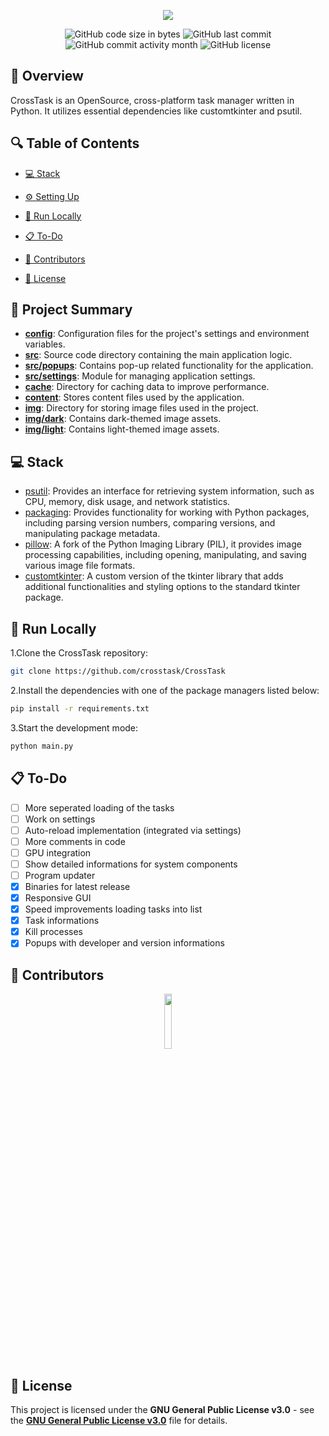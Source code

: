 <p align="center">
  <img src="https://raw.githubusercontent.com/crosstask/CrossTask/main/content/logo_crosstask-removebg.png">
</p>

<p align="center">
  <img src="https://img.shields.io/github/languages/code-size/crosstask/CrossTask" alt="GitHub code size in bytes" />
  <img src="https://img.shields.io/github/last-commit/crosstask/CrossTask" alt="GitHub last commit" />
  <img src="https://img.shields.io/github/commit-activity/m/crosstask/CrossTask" alt="GitHub commit activity month" />
  <img src="https://img.shields.io/github/license/crosstask/CrossTask" alt="GitHub license" />
</p>



## 📌 Overview

CrossTask is an OpenSource, cross-platform task manager written in Python. It utilizes essential dependencies like customtkinter and psutil.

## 🔍 Table of Contents


- [💻 Stack](#stack)

- [⚙️ Setting Up](#setting-up)

- [🚀 Run Locally](#run-locally)

- [📋 To-Do](#do-do)

- [🙌 Contributors](#contributors)

- [📄 License](#license)


## 📝 Project Summary

- [**config**](config): Configuration files for the project's settings and environment variables.
- [**src**](src): Source code directory containing the main application logic.
- [**src/popups**](src/popups): Contains pop-up related functionality for the application.
- [**src/settings**](src/settings): Module for managing application settings.
- [**cache**](cache): Directory for caching data to improve performance.
- [**content**](content): Stores content files used by the application.
- [**img**](img): Directory for storing image files used in the project.
- [**img/dark**](img/dark): Contains dark-themed image assets.
- [**img/light**](img/light): Contains light-themed image assets.

## 💻 Stack

- [psutil](https://github.com/giampaolo/psutil): Provides an interface for retrieving system information, such as CPU, memory, disk usage, and network statistics.
- [packaging](https://pypi.org/project/packaging/): Provides functionality for working with Python packages, including parsing version numbers, comparing versions, and manipulating package metadata.
- [pillow](https://python-pillow.org/): A fork of the Python Imaging Library (PIL), it provides image processing capabilities, including opening, manipulating, and saving various image file formats.
- [customtkinter](https://github.com/ParthJadhav/customtkinter): A custom version of the tkinter library that adds additional functionalities and styling options to the standard tkinter package.

## 🚀 Run Locally

1.Clone the CrossTask repository:

```sh
git clone https://github.com/crosstask/CrossTask
```

2.Install the dependencies with one of the package managers listed below:

```bash
pip install -r requirements.txt
```

3.Start the development mode:

```bash
python main.py
```

## 📋 To-Do
- [ ] More seperated loading of the tasks
- [ ] Work on settings
- [ ] Auto-reload implementation (integrated via settings)
- [ ] More comments in code
- [ ] GPU integration
- [ ] Show detailed informations for system components
- [ ] Program updater
- [x] Binaries for latest release
- [x] Responsive GUI
- [x] Speed improvements loading tasks into list
- [x] Task informations
- [x] Kill processes
- [x] Popups with developer and version informations

## 🙌 Contributors

<p align="center">
<a href="https://github.com/crosstask/CrossTask/graphs/contributors" target="_blank">
<img src="https://contrib.rocks/image?repo=crosstask/CrossTask" width="15%" alt="" />
</a>
</p>

## 📄 License

This project is licensed under the **GNU General Public License v3.0** - see the [**GNU General Public License v3.0**](https://github.com/crosstask/CrossTask/blob/main/LICENSE) file for details.

